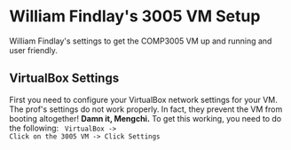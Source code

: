 William Findlay's 3005 VM Setup
===============================
William Findlay's settings to get the COMP3005 VM up and running and user friendly.

VirtualBox Settings
-------------------
First you need to configure your VirtualBox network settings for your VM.
The prof's settings do not work properly. In fact, they prevent the VM from booting
altogether! **Damn it, Mengchi.** To get this working, you need to do the following:
<code>
VirtualBox -> Click on the 3005 VM -> Click Settings
</code>
